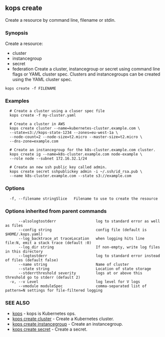 ## kops create

Create a resource by command line, filename or stdin.

### Synopsis


Create a resource:
  
  * cluster  
  * instancegroup  
  * secret  
  * federation Create a cluster, instancegroup or secret using command line flags or YAML cluster spec. Clusters and instancegroups can be created using the YAML cluster spec.

```
kops create -f FILENAME
```

### Examples

```
  # Create a cluster using a cluser spec file
  kops create -f my-cluster.yaml
  
  # Create a cluster in AWS
  kops create cluster --name=kubernetes-cluster.example.com \
  --state=s3://kops-state-1234 --zones=eu-west-1a \
  --node-count=2 --node-size=t2.micro --master-size=t2.micro \
  --dns-zone=example.com
  
  # Create an instancegroup for the k8s-cluster.example.com cluster.
  kops create ig --name=k8s-cluster.example.com node-example \
  --role node --subnet 172.16.32.1/24
  
  # Create an new ssh public key called admin.
  kops create secret sshpublickey admin -i ~/.ssh/id_rsa.pub \
  --name k8s-cluster.example.com --state s3://example.com
```

### Options

```
  -f, --filename stringSlice   Filename to use to create the resource
```

### Options inherited from parent commands

```
      --alsologtostderr                  log to standard error as well as files
      --config string                    config file (default is $HOME/.kops.yaml)
      --log_backtrace_at traceLocation   when logging hits line file:N, emit a stack trace (default :0)
      --log_dir string                   If non-empty, write log files in this directory
      --logtostderr                      log to standard error instead of files (default false)
      --name string                      Name of cluster
      --state string                     Location of state storage
      --stderrthreshold severity         logs at or above this threshold go to stderr (default 2)
  -v, --v Level                          log level for V logs
      --vmodule moduleSpec               comma-separated list of pattern=N settings for file-filtered logging
```

### SEE ALSO
* [kops](kops.md)	 - kops is Kubernetes ops.
* [kops create cluster](kops_create_cluster.md)	 - Create a Kubernetes cluster.
* [kops create instancegroup](kops_create_instancegroup.md)	 - Create an instancegroup.
* [kops create secret](kops_create_secret.md)	 - Create a secret.

